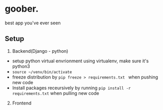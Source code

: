 # goober.
best app you've ever seen

## Setup
1. Backend(Django - python)
  - setup python virtual envrionment using virtualenv, make sure it's python3
  - `source ~/venv/bin/activate`
  - freeze distribution by `pip freeze > requirements.txt ` when pushing new code
  - Install packages receursively by running `pip install -r requirements.txt` when pulling new code

2. Frontend
